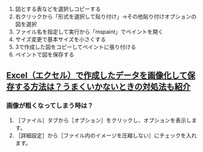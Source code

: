 1. 図とする表などを選択しコピーする<br>
2. 右クリックから「形式を選択して貼り付け」→その他貼り付けオプションの図を選択
3. ファイル名を指定して実行から「mspaint」でペイントを開く
4. サイズ変更で基本サイズを小さくする
5. 3で作成した図をコピーしてペイントに張り付ける
6. ペイントで図を保存する

## [Excel（エクセル）で作成したデータを画像化して保存する方法は？うまくいかないときの対処法も紹介](https://jp.indeed.com/career-advice/career-development/how-to-save-as-image-excel)

### 画像が粗くなってしまう時は？
1. ［ファイル］タブから［オプション］をクリックし、オプションを表示します。
2. ［詳細設定］から［ファイル内のイメージを圧縮しない］にチェックを入れます。

